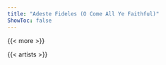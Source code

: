 ```yaml
---
title: "Adeste Fideles (O Come All Ye Faithful)"
ShowToc: false
---
```


{{< more >}}

{{< artists >}}